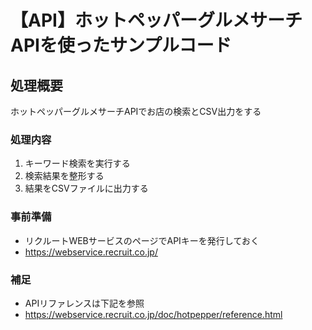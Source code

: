 # 【API】ホットペッパーグルメサーチAPIを使ったサンプルコード

## 処理概要

ホットペッパーグルメサーチAPIでお店の検索とCSV出力をする

### 処理内容

1. キーワード検索を実行する
2. 検索結果を整形する
3. 結果をCSVファイルに出力する

### 事前準備

* リクルートWEBサービスのページでAPIキーを発行しておく
* https://webservice.recruit.co.jp/

### 補足

* APIリファレンスは下記を参照
* https://webservice.recruit.co.jp/doc/hotpepper/reference.html
